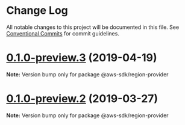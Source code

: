 # Change Log

All notable changes to this project will be documented in this file.
See [Conventional Commits](https://conventionalcommits.org) for commit guidelines.

# [0.1.0-preview.3](https://github.com/aws/aws-sdk-js-v3/compare/@aws-sdk/region-provider@0.1.0-preview.2...@aws-sdk/region-provider@0.1.0-preview.3) (2019-04-19)

**Note:** Version bump only for package @aws-sdk/region-provider





# [0.1.0-preview.2](https://github.com/aws/aws-sdk-js-v3/compare/@aws-sdk/region-provider@0.1.0-preview.1...@aws-sdk/region-provider@0.1.0-preview.2) (2019-03-27)

**Note:** Version bump only for package @aws-sdk/region-provider
